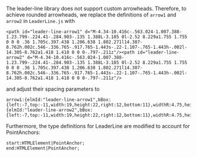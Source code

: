 The leader-line library does not support custom arrowheads. Therefore, to achieve rounded arrowheads, we replace the definitions of `arrow1` and `arrow2` in `LeaderLine.js` with

```
<path id="leader-line-arrow1" d="M-4.34-10.416c-.563.024-1.007.388-1.23.799-.224.41-.284.903-.135 1.388L-3.185 0l-2.52 8.229a1.755 1.755 0 0 0 .36 1.705c.397.438 1.206.638 1.802.271l14.307-8.762h.002c.546-.336.765-.917.765-1.443s-.22-1.107-.765-1.443h-.002l-14.305-8.762a1.418 1.418 0 0 0-.797-.211z"/><path id="leader-line-arrow2" d="M-4.34-10.416c-.563.024-1.007.388-1.23.799-.224.41-.284.903-.135 1.388L-3.185 0l-2.52 8.229a1.755 1.755 0 0 0 .36 1.705c.397.438 1.206.638 1.802.271l14.307-8.762h.002c.546-.336.765-.917.765-1.443s-.22-1.107-.765-1.443h-.002l-14.305-8.762a1.418 1.418 0 0 0-.797-.211z"/>
```

and adjust their spacing parameters to

```
arrow1:{elmId:"leader-line-arrow1",bBox:{left:-7,top:-11,width:19,height:22,right:12,bottom:11},widthR:4.75,heightR:5.5,bCircle:12,sideLen:11,backLen:7,overhead:0,outlineBase:2,outlineMax:1.5},arrow2:{elmId:"leader-line-arrow2",bBox:{left:-7,top:-11,width:19,height:22,right:12,bottom:11},widthR:4.75,heightR:5.5,bCircle:12,sideLen:11,backLen:7,overhead:12,outlineBase:1,outlineMax:1.75}
```

Furthermore, the type definitions for LeaderLine are modified to account for PointAnchors:
```
start:HTMLElement|PointAnchor;
end:HTMLElement|PointAnchor;
```